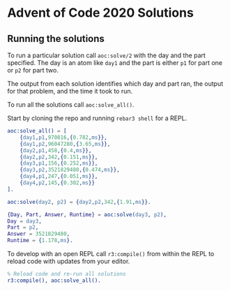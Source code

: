 Advent of Code 2020 Solutions
=====

Running the solutions
-----

To run a particular solution call `aoc:solve/2` with the day
and the part specified. The day is an atom like `day1` and the
part is either `p1` for part one or `p2` for part two.

The output from each solution identifies which day and part ran,
the output for that problem, and the time it took to run.

To run all the solutions call `aoc:solve_all()`.

Start by cloning the repo and running `rebar3 shell` for a REPL.

```erlang
aoc:solve_all() = [
    {day1,p1,970816,{0.782,ms}},
    {day1,p2,96047280,{3.65,ms}},
    {day2,p1,458,{0.4,ms}},
    {day2,p2,342,{0.151,ms}},
    {day3,p1,156,{0.252,ms}},
    {day3,p2,3521829480,{0.474,ms}},
    {day4,p1,247,{0.051,ms}},
    {day4,p2,145,{0.302,ms}}
].

aoc:solve(day2, p2) = {day2,p2,342,{1.91,ms}}.

{Day, Part, Answer, Runtime} = aoc:solve(day3, p2),
Day = day3,
Part = p2,
Answer = 3521829480,
Runtime = {1.178,ms}.
```

To develop with an open REPL call `r3:compile()` from within
the REPL to reload code with updates from your editor.

```erlang
% Reload code and re-run all solutions
r3:compile(), aoc:solve_all().
```